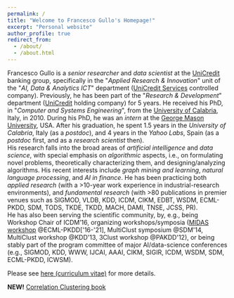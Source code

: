 ```yaml
---
permalink: /
title: "Welcome to Francesco Gullo's Homepage!"
excerpt: "Personal website"
author_profile: true
redirect_from: 
  - /about/
  - /about.html
---
```



Francesco Gullo is a *senior researcher* and *data scientist* at the [UniCredit](https://www.unicreditgroup.eu/en.html) banking group, specifically in the "*Applied Research & Innovation*" unit of the "*AI, Data & Analytics ICT*" department ([UniCredit Services](https://www.unicreditgroup.eu/en/worldwide/our-worldwide-presence/europe/italy/unicredit-services-s-c-p-a-.html) controlled company). Previously, he has been part of the "*Research & Development*" department ([UniCredit](https://www.unicreditgroup.eu/en/worldwide/our-worldwide-presence/europe/italy/unicredit.html) holding company) for 5 years.
He received his PhD, in "*Computer and Systems Engineering*", from the [University of Calabria](https://www.unical.it), Italy, in 2010. 
During his PhD, he was an *intern* at the [George Mason University](https://www2.gmu.edu), USA. 
After his graduation, he spent 1.5 years in the *University of Calabria*, Italy (as a *postdoc*), and 4 years in the *Yahoo Labs*, Spain (as a *postdoc* first, and as a *research scientist* then).
<br>
His research falls into the broad areas of *artificial intelligence* and *data science*, with special emphasis on *algorithmic* aspects, i.e., on formulating novel problems, theoretically characterizing them, and designing/analyzing algorithms.
His recent interests include *graph mining and learning*, *natural language processing*, and *AI in finance*.
He has been practicing both *applied research* (with a >10-year work experience in industrial-research environments), and *fundamental research* (with >80 publications in premier venues such as SIGMOD, VLDB, KDD, ICDM, CIKM, EDBT, WSDM, ECML-PKDD, SDM, TODS, TKDE, TKDD, MACH, DAMI, TNSE, JCSS, PR).
<br>
He has also been serving the scientific community, by, e.g., being Workshop Chair of ICDM’16, organizing workshops/symposia ([MIDAS workshop](http://midas.portici.enea.it) @ECML-PKDD['16-'21], MultiClust symposium @SDM'14, MultiClust workshop @KDD'13, 3Clust workshop @PAKDD'12), or being stably part of the program committee of major AI/data-science conferences (e.g., SIGMOD, KDD, WWW, IJCAI, AAAI, CIKM, SIGIR, ICDM, WSDM, SDM, ECML-PKDD, ICWSM).


Please see <a href="/files/CV_FrancescoGullo.pdf">here (curriculum vitae)</a>  for more details.


<b>NEW!</b> <a href="https://www.morganclaypoolpublishers.com/catalog_Orig/product_info.php?products_id=1706">Correlation Clustering book</a>








